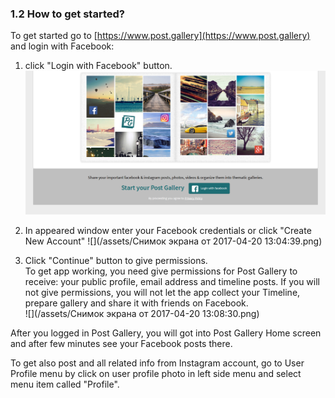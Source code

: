 ### 1.2 How to get started?

To get started go to [https://www.post.gallery](https://www.post.gallery) and login with Facebook:

1.  click "Login with Facebook" button.![](/assets/login.png)
2. In appeared window enter your Facebook credentials or click "Create New Account"
   ![](/assets/Снимок экрана от 2017-04-20 13:04:39.png)

3. Click "Continue" button to give permissions.  
   To get app working, you need give permissions for Post Gallery to receive: your public profile, email address and timeline posts. If you will not give permissions, you will not let the app collect your Timeline, prepare gallery and share it with friends on Facebook.  
   ![](/assets/Снимок экрана от 2017-04-20 13:08:30.png)

After you logged in Post Gallery, you will got into Post Gallery Home screen and after few minutes see your Facebook posts there.

To get also post and all related info from Instagram account, go to User Profile menu by click on user profile photo in left side menu and select menu item called "Profile". 



